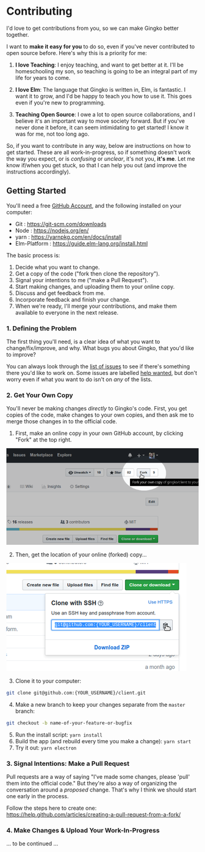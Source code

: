 # Contributing

I'd love to get contributions from you, so we can make Gingko better together.

I want to **make it easy for you** to do so, even if you've never contributed to open source before. Here's why this is a priority for me:

1. **I love Teaching**: I enjoy teaching, and want to get better at it. I'll be homeschooling my son, so teaching is going to be an integral part of my life for years to come.

2. **I love Elm**: The language that Gingko is written in, Elm, is fantastic. I want it to grow, and I'd be happy to teach you how to use it. This goes even if you're new to programming.

3. **Teaching Open Source**: I owe a lot to open source collaborations, and I believe it's an important way to move society forward. But if you've never done it before, it can seem intimidating to get started! I know it was for me, not too long ago.

So, if you want to contribute in any way, below are instructions on how to get started. These are all work-in-progress, so if something doesn't work the way you expect, or is *confusing* or *unclear*, it's not you, **it's me**. Let me know if/when you get stuck, so that I can help you out (and improve the instructions accordingly).


## Getting Started
You'll need a free [GitHub Account](https://github.com/join), and the following installed on your computer:

* Git : https://git-scm.com/downloads
* Node : https://nodejs.org/en/
* yarn : https://yarnpkg.com/en/docs/install
* Elm-Platform : https://guide.elm-lang.org/install.html

The basic process is:

1. Decide what you want to change.
2. Get a copy of the code ("fork then clone the repository").
3. Signal your intentions to me ("make a Pull Request").
4. Start making changes, and uploading them to your online copy.
5. Discuss and get feedback from me.
6. Incorporate feedback and finish your change.
7. When we're ready, I'll merge your contributions, and make them available to everyone in the next release.


### 1. Defining the Problem
The first thing you'll need, is a clear idea of what you want to change/fix/improve, and why. What bugs you about Gingko, that you'd like to improve?

You can always look through the [list of issues](https://github.com/gingko/client/issues) to see if there's something there you'd like to work on. Some issues are labelled [help wanted](https://github.com/gingko/client/issues?utf8=%E2%9C%93&q=label%3A%22help+wanted%22+is%3Aissue+is%3Aopen), but don't worry even if what you want to do isn't on *any* of the lists.

### 2. Get Your Own Copy
You'll never be making changes *directly* to Gingko's code. First, you get copies of the code, make changes to your own copies, and then ask me to merge those changes in to the official code.

1. First, make an online copy in your own GitHub account, by clicking "Fork" at the top right.

![GitHub Fork Button](./docs/images/how-to-fork.png)

2. Then, get the location of your online (forked) copy...

![GitHub Clone Button](./docs/images/how-to-clone-address.png)

3. Clone it to your computer:
```bash
git clone git@github.com:{YOUR_USERNAME}/client.git
```
4. Make a new branch to keep your changes separate from the `master` branch:
```bash
git checkout -b name-of-your-feature-or-bugfix
```
5. Run the install script: `yarn install`
6. Build the app (and rebuild every time you make a change): `yarn start`
7. Try it out: `yarn electron`

### 3. Signal Intentions: Make a Pull Request
Pull requests are a way of saying "I've made some changes, please 'pull' them into the official code." But they're also a way of organizing the conversation around a *proposed* change. That's why I think we should start one early in the process.

Follow the steps here to create one:
https://help.github.com/articles/creating-a-pull-request-from-a-fork/

### 4. Make Changes & Upload Your Work-In-Progress

... to be continued ...
